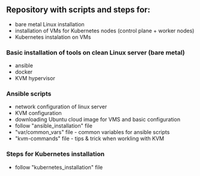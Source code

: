 
## Repository with scripts and steps for:
- bare metal Linux installation
- installation of VMs for Kubernetes nodes (control plane + worker nodes)
- Kubernetes instalation on VMs
  
### Basic installation of tools on clean Linux server (bare metal)
- ansible
- docker
- KVM hypervisor

### Ansible scripts
- network configuration of linux server
- KVM configuration
- downloading Ubuntu cloud image for VMS and basic configuration
- follow "ansible_installation" file
- "var/common_vars" file - common variables for ansible scripts
- "kvm-commands" file - tips & trick when workling with KVM

### Steps for Kubernetes installation
- follow "kubernetes_installation" file

